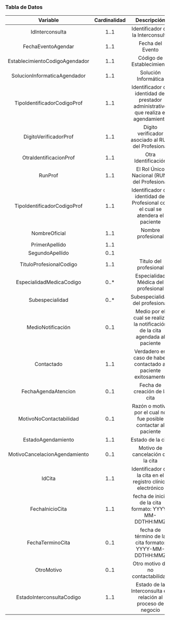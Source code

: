 ### Tabla de Datos

|          **Variable**          | **Cardinalidad** |                                   **Descripción**                                   |                           **Recurso.elemento**                           |
|:------------------------------:|:----------------:|:-----------------------------------------------------------------------------------:|:------------------------------------------------------------------------:|
|         IdInterconsulta        |       1..1       |                          Identificador de la Interconsulta                          |                        ServiceRequestLE.identifier                       |
|       FechaEventoAgendar       |       1..1       |                                   Fecha del Evento                                  |                        MessageHeaderLE.lastUpdated                       |
| EstablecimientoCodigoAgendador |       1..1       |                              Código de Establecimiento                              |                         OrganizationLE.identifier                        |
|  SolucionInformaticaAgendador  |       1..1       |                                 Solución Informática                                |                      MessageHeaderLE.source.software                     |
|   TipoIdentificadorCodigoProf  |       1..1       | Identificador de identidad del prestador administrativo que realiza el agendamiento |            Practitioner.identifier[RUN|RNPI].type            |
|      DigitoVerificadorProf     |       1..1       |                  Dígito verificador asociado al RUN del Profesional                 |            Practitioner.identifier[RUN].extension.valueString            |
|     OtraIdentificacionProf     |       1..1       |                                 Otra Identificación                                 |              Practitioner.identifier[otro].value              |
|             RunProf            |       1..1       |                     El Rol Único Nacional (RUN) del Profesional                     |                    Practitioner.identifier[RUN].value                    |
|   TipoIdentificadorCodigoProf  |       1..1       |    Identificador de identidad del Profesional con el cual se atendera el paciente   |                                                                          |
|          NombreOficial         |       1..1       |                                  Nombre profesional                                 | Practitioner.name.use=officialPractitioner.name.given=[nombre1, nombre2] |
|         PrimerApellido         |       1..1       |                                                                                     |                         Practitioner.name._family                        |
|         SegundoApellido        |       0..1       |                                                                                     |            Practitioner.name.family.extension.SegundoApellido=           |
|     TituloProfesionalCodigo    |       1..1       |                                Titulo del profesional                               |                      Practitioner.qualification[TIT]                     |
|    EspecialidadMedicaCodigo    |       0..*       |                         Especialidad Médica del profesional                         |                      Practitioner.qualification[ESP]                     |
|         Subespecialidad        |       0..*       |                           Subespecialidad del profesional                           |                    Practitioner.qualification[SUBESP]                    |
|        MedioNotificación       |       0..1       |     Medio por el cual se realiza la notificación de la cita agendada al paciente    |            AppointmentAgendarLE.extension.valueCodeableConcept           |
|           Contactado           |       1..1       |            Verdadero en caso de haber contactado al paciente exitosamente           |           AppointmentAgendarLE.extension.extension.valueBoolean          |
|       FechaAgendaAtencion      |       0..1       |                             Fecha de creación de la cita                            |                       AppointmentAgendarLE.created                       |
|     MotivoNoContactabilidad    |       0..1       |           Razón o motivo por el cual no fue posible contactar al paciente           |       AppointmentAgendarLE.extension.extension.valueCodeableConcept      |
|       EstadoAgendamiento       |       1..1       |                                  Estado de la cita                                  |                        AppointmentAgendarLE.status                       |
|  MotivoCancelacionAgendamiento |       0..1       |                           Motivo de cancelación de la cita                          |            AppointmentAgendarLE.cancelationReason.coding.code            |
|             IdCita             |       1..1       |             Identificador de la cita en el registro clínico electrónico             |                      AppointmentAgendarLE.identifier                     |
|         FechaInicioCita        |       1..1       |                fecha de inicio de la cita formato: YYYY-MM-DDTHH:MMZ                |                        AppointmentAgendarLE.start                        |
|        FechaTerminoCita        |       0..1       |                fecha de término de la cita formato: YYYY-MM-DDTHH:MMZ               |                         AppointmentAgendarLE.end                         |
|           OtroMotivo           |       0..1       |                          Otro motivo de no contactabilidad                          |    AppointmentAgendarLE.extension.extension.valueCodeableConcept.text    |
|    EstadoInterconsultaCodigo   |       1..1       |             Estado de la Interconsulta en relación al proceso de negocio            |              ServiceRequestLE.extensión.valueCodeableConcept             |